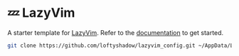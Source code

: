 # 💤 LazyVim

A starter template for [LazyVim](https://github.com/LazyVim/LazyVim).
Refer to the [documentation](https://lazyvim.github.io/installation) to get started.

```bash
git clone https://github.com/loftyshadow/lazyvim_config.git ~/AppData/Local/nvim
```
